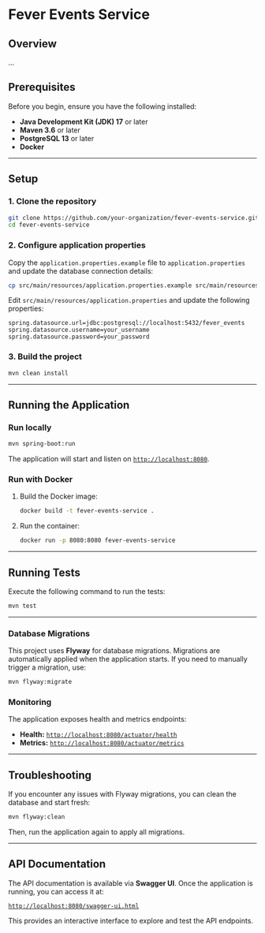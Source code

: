 # Fever Events Service

## Overview

...
## Prerequisites

Before you begin, ensure you have the following installed:

- **Java Development Kit (JDK) 17** or later
- **Maven 3.6** or later
- **PostgreSQL 13** or later
- **Docker**

---

## Setup

### 1. Clone the repository

```bash
git clone https://github.com/your-organization/fever-events-service.git
cd fever-events-service
```

### 2. Configure application properties

Copy the `application.properties.example` file to `application.properties` and update the database connection details:

```bash
cp src/main/resources/application.properties.example src/main/resources/application.properties
```

Edit `src/main/resources/application.properties` and update the following properties:

```properties
spring.datasource.url=jdbc:postgresql://localhost:5432/fever_events
spring.datasource.username=your_username
spring.datasource.password=your_password
```

### 3. Build the project

```bash
mvn clean install
```

---

## Running the Application

### Run locally

```bash
mvn spring-boot:run
```

The application will start and listen on [`http://localhost:8080`](http://localhost:8080).

### Run with Docker

1. Build the Docker image:

   ```bash
   docker build -t fever-events-service .
   ```

2. Run the container:

   ```bash
   docker run -p 8080:8080 fever-events-service
   ```

---

## Running Tests

Execute the following command to run the tests:

```bash
mvn test
```

---

### Database Migrations

This project uses **Flyway** for database migrations. Migrations are automatically applied when the application starts. If you need to manually trigger a migration, use:

```bash
mvn flyway:migrate
```

### Monitoring

The application exposes health and metrics endpoints:

- **Health:** [`http://localhost:8080/actuator/health`](http://localhost:8080/actuator/health)
- **Metrics:** [`http://localhost:8080/actuator/metrics`](http://localhost:8080/actuator/metrics)

---

## Troubleshooting

If you encounter any issues with Flyway migrations, you can clean the database and start fresh:

```bash
mvn flyway:clean
```

Then, run the application again to apply all migrations.

---

## API Documentation

The API documentation is available via **Swagger UI**. Once the application is running, you can access it at:

[`http://localhost:8080/swagger-ui.html`](http://localhost:8080/swagger-ui.html)

This provides an interactive interface to explore and test the API endpoints.

